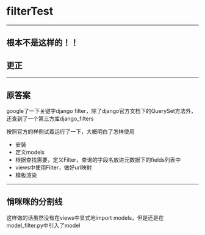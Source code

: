 # filterTest

---

根本不是这样的！！
---
更正
---





---
原答案
---

google了一下关键字django filter，除了django官方文档下的QuerySet方法外，还查到了一个第三方库django_filters

按照官方的样例试着运行了一下，大概明白了怎样使用

* 安装
* 定义models
* 根据查找需要，定义Filter，查询的字段名放进元数据下的fields列表中
* views中使用Filter，做好url映射
* 模板渲染

---
悄咪咪的分割线
---


这样做的话虽然没有在views中显式地import models，但是还是在model_filter.py中引入了model